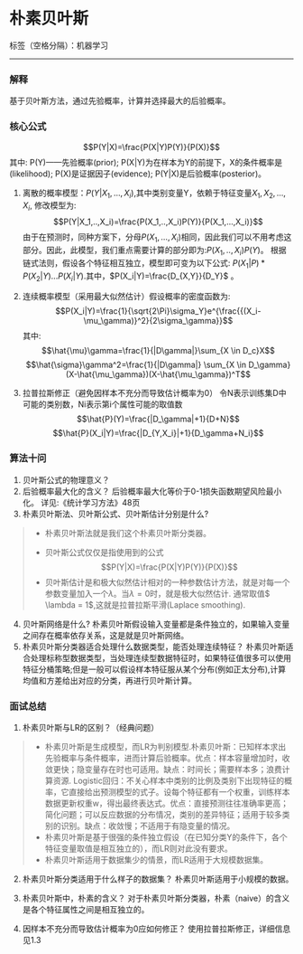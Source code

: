 # 朴素贝叶斯

标签（空格分隔）：机器学习 

---

### 解释
基于贝叶斯方法，通过先验概率，计算并选择最大的后验概率。

### 核心公式
$$P(Y|X)=\frac{P(X|Y)P(Y)}{P(X)}$$ 其中: P(Y)——先验概率(prior); P(X|Y)为在样本为Y的前提下，X的条件概率是(likelihood); P(X)是证据因子(evidence); P(Y|X)是后验概率(posterior)。

1. 离散的概率模型：$P(Y|X_1,…,X_i)$,其中类别变量Y，依赖于特征变量$X_1, X_2,…,X_i$, 修改模型为: $$P(Y|X_1,..,X_i)=\frac{P(X_1,..,X_i)P(Y)}{P(X_1,...,X_i)}$$
由于在预测时，同种方案下，分母$P(X_1,…,X_i)$相同，因此我们可以不用考虑这部分。因此，此模型，我们重点需要计算的部分即为:$P(X_1,..,X_i)P(Y)$。 根据链式法则，假设各个特征相互独立，模型即可变为以下公式: $P(X_1|P)*P(X_2|Y)...P(X_i|Y)$.其中，$P(X_i|Y)=\frac{D_{X,Y}}{D_Y}$ 。

2. 连续概率模型（采用最大似然估计）假设概率的密度函数为: $$P(X_i|Y)=\frac{1}{\sqrt{2\Pi}\sigma_Y}e^{\frac{{(X_i-\mu_\gamma)}^2}{2\sigma_\gamma}}$$ 其中: $$\hat{\mu}\gamma=\frac{1}{|D\gamma|}\sum_{X \in D_c}X$$
$$\hat{\sigma}\gamma^2=\frac{1}{|D\gamma|} \sum_{X \in D_\gamma}(X-\hat{\mu_\gamma})(X-\hat{\mu_\gamma})^T$$

3. 拉普拉斯修正（避免因样本不充分而导致估计概率为0） 令N表示训练集D中可能的类别数，Ni表示第i个属性可能的取值数 $$\hat{P}(Y)=\frac{|D_\gamma|+1}{D+N}$$ $$\hat{P}(X_i|Y)=\frac{|D_{Y,X_i}|+1}{D_\gamma+N_i}$$

### 算法十问
1. 贝叶斯公式的物理意义？
2. 后验概率最大化的含义？
   后验概率最大化等价于0-1损失函数期望风险最小化。 详见:《统计学习方法》48页
3. 朴素贝叶斯法、贝叶斯公式、贝叶斯估计分别是什么?
> * 朴素贝叶斯法就是我们这个朴素贝叶斯分类器。
> + 贝叶斯公式仅仅是指使用到的公式 $$P(Y|X)=\frac{P(X|Y)P(Y)}{P(X)}$$
> + 贝叶斯估计是和极大似然估计相对的一种参数估计方法，就是对每一个参数变量加入一个$\lambda$。当$\lambda = 0$时，就是极大似然估计. 通常取值$ \lambda = 1$,这就是拉普拉斯平滑(Laplace smoothing).

4. 贝叶斯网络是什么?
朴素贝叶斯假设输入变量都是条件独立的，如果输入变量之间存在概率依存关系，这是就是贝叶斯网络。
5. 朴素贝叶斯分类器适合处理什么数据类型，能否处理连续特征？
朴素贝叶斯适合处理标称型数据类型，当处理连续型数据特征时，如果特征值很多可以使用特征分桶策略;但是一般可以假设样本特征服从某个分布(例如正太分布),计算均值和方差给出对应的分类，再进行贝叶斯计算。

### 面试总结
1. 朴素贝叶斯与LR的区别？（经典问题）
> + 朴素贝叶斯是生成模型，而LR为判别模型.朴素贝叶斯：已知样本求出先验概率与条件概率，进而计算后验概率。优点：样本容量增加时，收敛更快；隐变量存在时也可适用。缺点：时间长；需要样本多；浪费计算资源. Logistic回归：不关心样本中类别的比例及类别下出现特征的概率，它直接给出预测模型的式子。设每个特征都有一个权重，训练样本数据更新权重w，得出最终表达式。优点：直接预测往往准确率更高；简化问题；可以反应数据的分布情况，类别的差异特征；适用于较多类别的识别。缺点：收敛慢；不适用于有隐变量的情况。 
> + 朴素贝叶斯是基于很强的条件独立假设（在已知分类Y的条件下，各个特征变量取值是相互独立的），而LR则对此没有要求。 
> + 朴素贝叶斯适用于数据集少的情景，而LR适用于大规模数据集。

2. 朴素贝叶斯分类适用于什么样子的数据集？
朴素贝叶斯适用于小规模的数据。

3. 朴素贝叶斯中，朴素的含义？
对于朴素贝叶斯分类器，朴素（naive）的含义是各个特征属性之间是相互独立的。
4. 因样本不充分而导致估计概率为0应如何修正？
 使用拉普拉斯修正，详细信息见1.3
